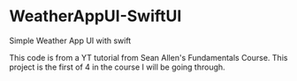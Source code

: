 # WeatherAppUI-SwiftUI
Simple Weather App UI with swift 

This code is from a YT tutorial from Sean Allen's Fundamentals Course. 
This project is the first of 4 in the course I will be going through.

